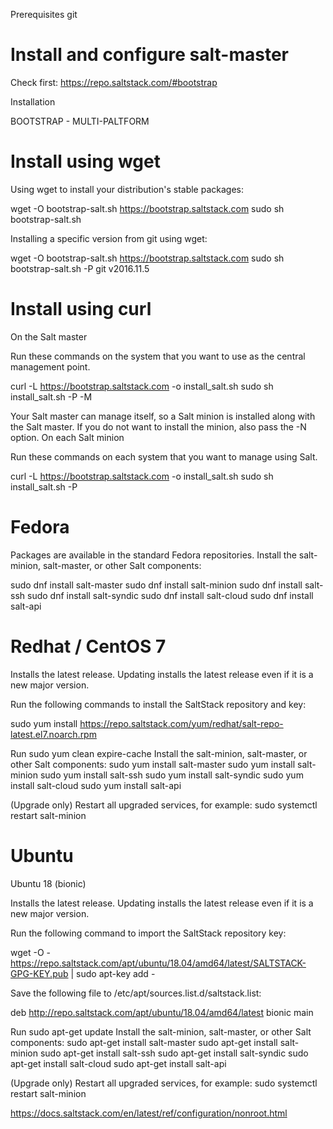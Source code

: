 Prerequisites 
git

Install and configure salt-master
=================================

Check first:
https://repo.saltstack.com/#bootstrap

Installation

BOOTSTRAP - MULTI-PALTFORM

# Install using wget

Using wget to install your distribution's stable packages:

wget -O bootstrap-salt.sh https://bootstrap.saltstack.com
sudo sh bootstrap-salt.sh

Installing a specific version from git using wget:

wget -O bootstrap-salt.sh https://bootstrap.saltstack.com
sudo sh bootstrap-salt.sh -P git v2016.11.5

# Install using curl
On the Salt master

Run these commands on the system that you want to use as the central management point.

curl -L https://bootstrap.saltstack.com -o install_salt.sh
sudo sh install_salt.sh -P -M

Your Salt master can manage itself, so a Salt minion is installed along with the Salt master. If you do not want to install the minion, also pass the -N option.
On each Salt minion

Run these commands on each system that you want to manage using Salt.

curl -L https://bootstrap.saltstack.com -o install_salt.sh
sudo sh install_salt.sh -P

# Fedora
Packages are available in the standard Fedora repositories. Install the salt-minion, salt-master, or other Salt components:

sudo dnf install salt-master
sudo dnf install salt-minion
sudo dnf install salt-ssh
sudo dnf install salt-syndic
sudo dnf install salt-cloud
sudo dnf install salt-api

# Redhat / CentOS 7 

Installs the latest release. Updating installs the latest release even if it is a new major version.

Run the following commands to install the SaltStack repository and key:

sudo yum install https://repo.saltstack.com/yum/redhat/salt-repo-latest.el7.noarch.rpm 

Run sudo yum clean expire-cache
Install the salt-minion, salt-master, or other Salt components:
sudo yum install salt-master
sudo yum install salt-minion
sudo yum install salt-ssh
sudo yum install salt-syndic
sudo yum install salt-cloud
sudo yum install salt-api

(Upgrade only) Restart all upgraded services, for example:
sudo systemctl restart salt-minion

# Ubuntu
Ubuntu 18 (bionic)

Installs the latest release. Updating installs the latest release even if it is a new major version.

Run the following command to import the SaltStack repository key:

wget -O - https://repo.saltstack.com/apt/ubuntu/18.04/amd64/latest/SALTSTACK-GPG-KEY.pub | sudo apt-key add -

Save the following file to /etc/apt/sources.list.d/saltstack.list:

deb http://repo.saltstack.com/apt/ubuntu/18.04/amd64/latest bionic main

Run sudo apt-get update
Install the salt-minion, salt-master, or other Salt components:
sudo apt-get install salt-master
sudo apt-get install salt-minion
sudo apt-get install salt-ssh
sudo apt-get install salt-syndic
sudo apt-get install salt-cloud
sudo apt-get install salt-api

(Upgrade only) Restart all upgraded services, for example:
sudo systemctl restart salt-minion







https://docs.saltstack.com/en/latest/ref/configuration/nonroot.html
